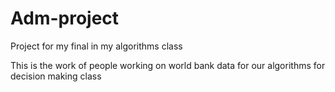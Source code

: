 # Adm-project
Project for my final in my algorithms class

This is the work of people working on world bank data for our algorithms for decision making class
